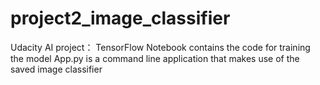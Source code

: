 # project2_image_classifier
Udacity AI project： TensorFlow 
Notebook contains the code for training the model
App.py is a command line application that makes use of the saved image classifier
